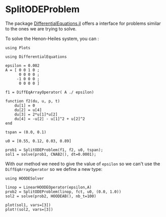 # SplitODEProblem

The package [DifferentialEquations.jl](https://diffeq.sciml.ai/stable/types/split_ode_types/) 
offers a interface for problems similar to the ones we are trying to solve.

To solve the Henon-Heiles system, you can :

```@setup 4
using Plots
```

```@example 4
using DifferentialEquations

epsilon = 0.002
A = [ 0 0 1 0 ;
      0 0 0 0 ;
     -1 0 0 0 ;
      0 0 0 0 ]

f1 = DiffEqArrayOperator( A ./ epsilon)

function f2(du, u, p, t)
    du[1] = 0
    du[2] = u[4]
    du[3] = 2*u[1]*u[2]
    du[4] = -u[2] - u[1]^2 + u[2]^2 
end

tspan = (0.0, 0.1)

u0 = [0.55, 0.12, 0.03, 0.89]

prob1 = SplitODEProblem(f1, f2, u0, tspan);
sol1 = solve(prob1, CNAB2(), dt=0.0001);

```

With our method we need to give the value of `epsilon` so we can't use the 
`DiffEqArrayOperator` so we define a new type:

```@example 4
using HOODESolver

linop = LinearHOODEOperator(epsilon,A)
prob2 = SplitODEProblem(linop, fct, u0, (0.0, 1.0))
sol2 = solve(prob2, HOODEAB(), nb_t=100)

plot(sol1, vars=[3])
plot!(sol2, vars=[3])
```
